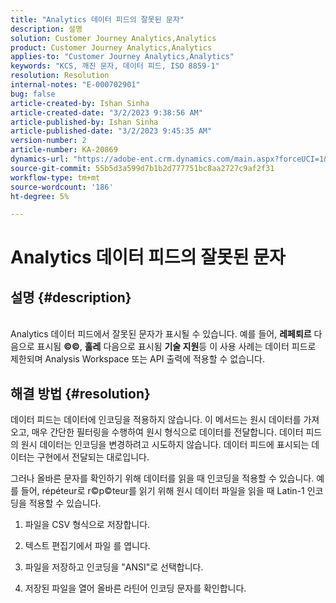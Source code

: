 ```yaml
---
title: "Analytics 데이터 피드의 잘못된 문자"
description: 설명
solution: Customer Journey Analytics,Analytics
product: Customer Journey Analytics,Analytics
applies-to: "Customer Journey Analytics,Analytics"
keywords: "KCS, 깨진 문자, 데이터 피드, ISO 8859-1"
resolution: Resolution
internal-notes: "E-000702901"
bug: false
article-created-by: Ishan Sinha
article-created-date: "3/2/2023 9:38:56 AM"
article-published-by: Ishan Sinha
article-published-date: "3/2/2023 9:45:35 AM"
version-number: 2
article-number: KA-20869
dynamics-url: "https://adobe-ent.crm.dynamics.com/main.aspx?forceUCI=1&pagetype=entityrecord&etn=knowledgearticle&id=4997bf0b-deb8-ed11-83fe-6045bd0065f9"
source-git-commit: 55b5d3a599d7b1b2d777751bc8aa2727c9af2f31
workflow-type: tm+mt
source-wordcount: '186'
ht-degree: 5%

---
```


# Analytics 데이터 피드의 잘못된 문자

## 설명 {#description}

<br>Analytics 데이터 피드에서 잘못된 문자가 표시될 수 있습니다. 예를 들어, <b>레페퇴르</b> 다음으로 표시됨 <b>©©</b>, <b>훌레</b> 다음으로 표시됨 <b>기술 지원</b>등 이 사용 사례는 데이터 피드로 제한되며 Analysis Workspace 또는 API 출력에 적용할 수 없습니다.<br>

## 해결 방법 {#resolution}


데이터 피드는 데이터에 인코딩을 적용하지 않습니다. 이 메서드는 원시 데이터를 가져오고, 매우 간단한 필터링을 수행하여 원시 형식으로 데이터를 전달합니다. 데이터 피드의 원시 데이터는 인코딩을 변경하려고 시도하지 않습니다. 데이터 피드에 표시되는 데이터는 구현에서 전달되는 대로입니다.

그러나 올바른 문자를 확인하기 위해 데이터를 읽을 때 인코딩을 적용할 수 있습니다. 예를 들어, répéteur로 r©p©teur를 읽기 위해 원시 데이터 파일을 읽을 때 Latin-1 인코딩을 적용할 수 있습니다.

1. 파일을 CSV 형식으로 저장합니다.

2. 텍스트 편집기에서 파일 를 엽니다.

3. 파일을 저장하고 인코딩을 &quot;ANSI&quot;로 선택합니다.

4. 저장된 파일을 열어 올바른 라틴어 인코딩 문자를 확인합니다.

